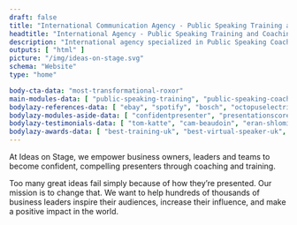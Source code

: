 ```yaml
---
draft: false
title: "International Communication Agency - Public Speaking Training and Coaching"
headtitle: "International Agency - Public Speaking Training and Coaching | UK"
description: "International agency specialized in Public Speaking Coaching and Training and Presentation Creation - United Kingdom"
outputs: [ "html" ]
picture: "/img/ideas-on-stage.svg"
schema: "Website"
type: "home"

body-cta-data: "most-transformational-roxor"
main-modules-data: [ "public-speaking-training", "public-speaking-coaching", "communication-consulting" ]
bodylazy-references-data: [ "ebay", "spotify", "bosch", "octopuselectricvehicles", "havas", "rainmaking", "tbifgc", "fedex", "salesforce", "deloitte", "google", "disney", "wbg", "lacoste", "loreal" ]
bodylazy-modules-aside-data: [ "confidentpresenter", "presentationscore", "freewebclass", "freeminicourse" ]
bodylazy-testimonials-data: [ "tom-katte", "cam-beaudoin", "eran-shlomi", "margaret-satya-rose", "caroline-boston", "graham-purvis" ]
bodylazy-awards-data: [ "best-training-uk", "best-virtual-speaker-uk", "highly-commended-book-uk", "outstanding-provider-uk" ]
---
```

At Ideas on Stage, we empower business owners, leaders and teams to become confident, compelling presenters through coaching and training.

Too many great ideas fail simply because of how they’re presented. Our mission is to change that. We want to help hundreds of thousands of business leaders inspire their audiences, increase their influence, and make a positive impact in the world.
